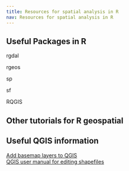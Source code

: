 ```yaml
---
title: Resources for spatial analysis in R
nav: Resources for spatial analysis in R
---
```


## Useful Packages in R

rgdal

rgeos

sp

sf

RQGIS


## Other tutorials for R geospatial


## Useful QGIS information

<a href='https://www.geodose.com/2018/03/how-to-add-google-maps-layer-QGIS-3.html' target='_blank'>Add basemap layers to QGIS</a><br>
<a href='https://docs.qgis.org/2.18/en/docs/user_manual/working_with_vector/editing_geometry_attributes.html' target='_blank'>QGIS user manual for editing shapefiles</a><br>


